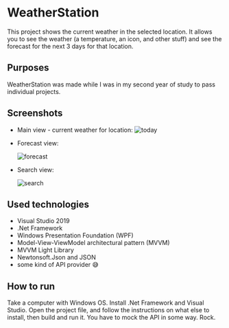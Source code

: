 # WeatherStation

This project shows the current weather in the selected location. It allows you to see the weather (a temperature, an icon, and other stuff) and see the forecast for the next 3 days for that location.

## Purposes

WeatherStation was made while I was in my second year of study to pass individual projects.

## Screenshots

- Main view - current weather for location:
  ![today](https://user-images.githubusercontent.com/27026036/51310860-e0eadf80-1a47-11e9-8136-542681380259.PNG)

- Forecast view:

  ![forecast](https://user-images.githubusercontent.com/27026036/51310871-e47e6680-1a47-11e9-871e-226eeda53b13.PNG)

- Search view:

  ![search](https://user-images.githubusercontent.com/27026036/51310877-e5af9380-1a47-11e9-811c-da0575e6ada4.PNG)

## Used technologies

- Visual Studio 2019
- .Net Framework
- Windows Presentation Foundation (WPF)
- Model-View-ViewModel architectural pattern (MVVM)
- MVVM Light Library
- Newtonsoft.Json and JSON
- some kind of API provider 😅

## How to run

Take a computer with Windows OS. Install .Net Framework and Visual Studio. Open the project file, and follow the instructions on what else to install, then build and run it. You have to mock the API in some way. Rock.
